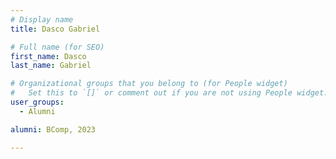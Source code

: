 ```yaml
---
# Display name
title: Dasco Gabriel

# Full name (for SEO)
first_name: Dasco
last_name: Gabriel

# Organizational groups that you belong to (for People widget)
#   Set this to `[]` or comment out if you are not using People widget.
user_groups:
  - Alumni

alumni: BComp, 2023

---
```

